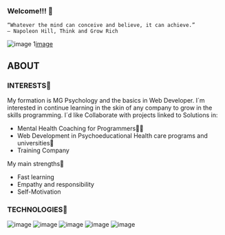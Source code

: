 ### Welcome!!! 👋





~~~
“Whatever the mind can conceive and believe, it can achieve.”
― Napoleon Hill, Think and Grow Rich
~~~
![image](https://interxion.azureedge.net/cdn/ff/FGoVnzqMYJFF3hNiA-6aMznXyjKOHI5Toy-exXfxk8Q/1585219068/public/inline-images/es_virtual-reality_0516_list.jpg)
1[image](https://www.atrapalo.com/common/photo/event/4/7/9/7562/510011/vertic_880_0.jpg)
<!--![image](https://cdn.pixabay.com/photo/2020/10/28/06/14/smartphone-5692538_960_720.jpg)-->
<!--![image](https://cdn.pixabay.com/photo/2016/04/20/07/21/logo-1340527_960_720.png)-->
<!--![image](https://www.windowscentral.com/sites/wpcentral.com/files/styles/large/public/field/image/2019/01/github-cartoon-kitty.jpg)-->
<!--![image](https://static.vecteezy.com/system/resources/thumbnails/000/693/934/small/dark-blue-technology-and-high-tech-abstract-background.jpg)-->


<!--
**BreitBits/BreitBits** is a ✨ _special_ ✨ repository because its `README.md` (this file) appears on your GitHub profile.







Here are some ideas to get you started:

- 🔭 I’m currently working on ...
- 🌱 I’m currently learning ...
- 👯 I’m looking to collaborate on ...
- 🤔 I’m looking for help with ...
- 💬 Ask me about ...
- 📫 How to reach me: ...
- 😄 Pronouns: ...
- ⚡ Fun fact: ...
-->

## ABOUT 
### INTERESTS🚀
My formation is MG Psychology and the basics in Web Developer.
I´m interested in continue learning in the skin of any company to grow in the skills programming.
I´d like Collaborate with projects linked to Solutions in:

- Mental Health Coaching for Programmers🤹‍♀️
- Web Development in Psychoeducational Health care programs and universities🏅
- Training Company

My main strengths💪


- Fast learning
- Empathy and responsibility
- Self-Motivation

### TECHNOLOGIES🚀
![image](https://img.icons8.com/color/48/000000/javascript--v1.png) 
![image](https://img.icons8.com/color/48/000000/html-5--v1.png)
![image](https://img.icons8.com/color/48/000000/css3.png)
![image](https://img.icons8.com/color/48/000000/python--v1.png) 
![image](https://img.icons8.com/color/48/000000/java-coffee-cup-logo--v1.png)






<!--
Al texto en Markdown puedes añadirle formato como **negrita** o *cursiva* de una manera muy sencilla.
-->
